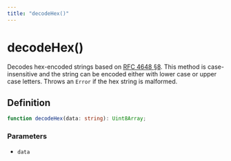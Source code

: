 ```yaml
---
title: "decodeHex()"
---
```


# decodeHex()

Decodes hex-encoded strings based on [RFC 4648 §8](https://datatracker.ietf.org/doc/html/rfc4648#section-8). This method is case-insensitive and the string can be encoded either with lower case or upper case letters. Throws an `Error` if the hex string is malformed.

## Definition

```ts
function decodeHex(data: string): Uint8Array;
```

### Parameters

- `data`
